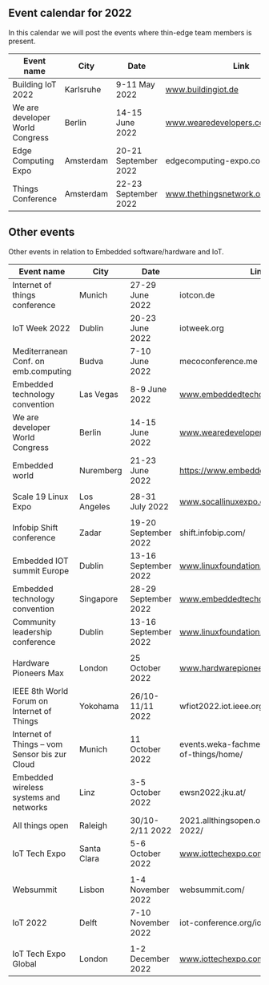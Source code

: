 
## Event calendar for 2022

In this calendar we will post the events where thin-edge team members is present.



|Event name                           |City           |Date                |Link                           | Who                      |CFP Submitted|
|-------------------------------------|---------------|--------------------|-------------------------------|--------------------------|---------|
|Building IoT 2022                    |Karlsruhe      |9-11 May 2022       |www.buildingiot.de             |Christoph Stoidner        | x       |
|We are developer World Congress      |Berlin         |14-15 June 2022     |www.wearedevelopers.com        |Stefan Witschel           |         |
|Edge Computing Expo                  |Amsterdam      |20-21 September 2022|edgecomputing-expo.com/europe/ |Hans Boef                 |         |
|Things Conference                    |Amsterdam      |22-23 September 2022|www.thethingsnetwork.org/conference/|    Hans Boef        |         |

## Other events

Other events  in relation to Embedded software/hardware and IoT.

|Event name                           |City           |Date                |Link                           | Who                      |
|-------------------------------------|---------------|--------------------|-------------------------------|--------------------------|
|Internet of things conference        |Munich         |27-29 June 2022     |iotcon.de                      |                          |
|IoT Week 2022                        |Dublin         |20-23 June 2022     |iotweek.org                    |                          |
|Mediterranean Conf. on emb.computing |Budva          |7-10 June 2022      |mecoconference.me              |                          |
|Embedded technology convention       |Las Vegas      |8-9 June 2022       |www.embeddedtechconvention.com/|                          |
|We are developer World Congress      |Berlin         |14-15 June 2022     |www.wearedevelopers.com        |                          |
|Embedded world                       |Nuremberg      |21-23 June 2022     |https://www.embedded-world.de/en|                         |      
|                                     |               |                    |                               |                          | 
|Scale 19 Linux Expo                  |Los Angeles    |28-31 July 2022     |www.socallinuxexpo.org/scale/19x|                         |
|                                     |               |                    |                               |                          |
|Infobip Shift conference             |Zadar          |19-20 September 2022|shift.infobip.com/             |                          |
|Embedded IOT summit Europe           |Dublin         |13-16 September 2022|www.linuxfoundation.org        |                          |
|Embedded technology convention       |Singapore      |28-29 September 2022|www.embeddedtechconventionasia.com/                       |
|Community leadership conference      |Dublin         |13-16 September 2022|www.linuxfoundation.org        |                          |
|                                     |               |                    |                               |                          |
|Hardware Pioneers Max 	              |London         |25 October 2022     |www.hardwarepioneers.com/      |                          |
|IEEE 8th World Forum on Internet of Things|Yokohama  |26/10-11/11 2022    |wfiot2022.iot.ieee.org/        |                          |
|Internet of Things – vom Sensor bis zur Cloud| Munich|11 October 2022     |events.weka-fachmedien.de/internet-of-things/home/        | 
|Embedded wireless systems and networks|Linz          |3-5 October 2022    |ewsn2022.jku.at/               |                          |
|All things open                      |Raleigh        |30/10-2/11 2022     |2021.allthingsopen.org/save-the-date-2022/|               |
|IoT Tech Expo                        |Santa Clara    |5-6 October 2022    |www.iottechexpo.com/northamerica/ |                       |
|                                     |               |                    |                               |                          |
|Websummit                            |Lisbon         |1-4 November 2022   |websummit.com/                 |                          |
|IoT 2022                             |Delft          |7-10 November 2022  |iot-conference.org/iot2022/    |                          |
|                                     |               |                    |                               |                          |
|IoT Tech Expo Global                 |London         |1-2 December 2022   |www.iottechexpo.com/global/    |                          |
